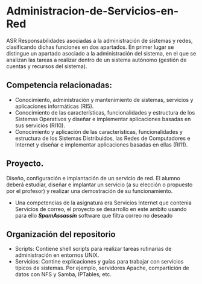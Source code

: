 # Administracion-de-Servicios-en-Red
ASR
Responsabilidades asociadas a la administración de sistemas y redes, clasificando dichas funciones en dos apartados. En primer lugar se distingue un apartado asociado a la administración del sistema, en el que se analizan las tareas a realizar dentro de un sistema autónomo (gestión de cuentas y recursos del sistema).

## Competencia relacionadas:
- Conocimiento, administración y mantenimiento de sistemas, servicios y aplicaciones informáticas (RI5).
- Conocimiento de las características, funcionalidades y estructura de los Sistemas Operativos y diseñar e implementar aplicaciones basadas en sus servicios (RI10).
- Conocimiento y aplicación de las características, funcionalidades y estructura de los Sistemas Distribuidos, las Redes de Computadores e Internet y diseñar e implementar aplicaciones basadas en ellas (RI11).

## Proyecto. 	
Diseño, configuración e implantación de un servicio de red.
El alumno deberá estudiar, diseñar e implantar un servicio (a su elección o propuesto por el profesor) y realizar una demostración de su funcionamiento.
- Una competencias de la asignatura era Servicios Internet que contenia Servicios de correo, el proyecto se desarrollo en este ambito usando para ello ***SpamAssassin*** software que filtra correo no deseado 

## Organización del repositorio
- Scripts: Contiene shell scripts para realizar tareas rutinarias de administración en entornos UNIX.
- Servicios: Contine explicaciones y guías para trabajar con servicios típicos de sistemas. Por ejemplo, servidores Apache, compartición de datos con NFS y Samba, IPTables, etc.
